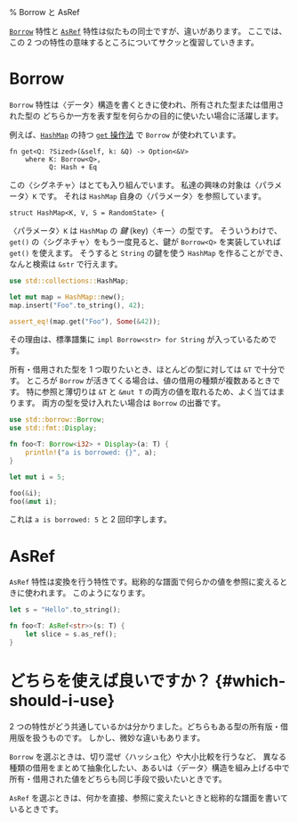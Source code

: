 % Borrow と AsRef

[`Borrow`][borrow] 特性と [`AsRef`][asref] 特性は似たもの同士ですが、違いがあります。
ここでは、この 2 つの特性の意味するところについてサクッと復習していきます。

<!--The [`Borrow`][borrow] and [`AsRef`][asref] traits are very similar, but
different. Here’s a quick refresher on what these two traits mean.-->

[borrow]: ../std/borrow/trait.Borrow.html
[asref]: ../std/convert/trait.AsRef.html

# Borrow

`Borrow` 特性は〈データ〉構造を書くときに使われ、所有された型または借用された型の
どちらか一方を表す型を何らかの目的に使いたい場合に活躍します。

<!--The `Borrow` trait is used when you’re writing a datastructure, and you want to
use either an owned or borrowed type as synonymous for some purpose.-->

例えば、[`HashMap`][hashmap] の持つ [`get` 操作法][get] で `Borrow` が使われています。

<!-- For example, [`HashMap`][hashmap] has a [`get` method][get] which uses `Borrow`: -->

```rust,ignore
fn get<Q: ?Sized>(&self, k: &Q) -> Option<&V>
    where K: Borrow<Q>,
          Q: Hash + Eq
```

[hashmap]: ../std/collections/struct.HashMap.html
[get]: ../std/collections/struct.HashMap.html#method.get

この〈シグネチャ〉はとても入り組んでいます。 私達の興味の対象は〈パラメータ〉`K` です。
それは `HashMap` 自身の〈パラメータ〉を参照しています。

<!--This signature is pretty complicated. The `K` parameter is what we’re interested
in here. It refers to a parameter of the `HashMap` itself:-->

```rust,ignore
struct HashMap<K, V, S = RandomState> {
```

〈パラメータ〉`K` は `HashMap` の _鍵_ (key)〈キー〉の型です。
そういうわけで、`get()` の〈シグネチャ〉をもう一度見ると、鍵が `Borrow<Q>`
を実装していれば `get()` を使えます。 そうすると `String` の鍵を使う `HashMap`
を作ることができ、なんと検索は `&str` で行えます。

<!--The `K` parameter is the type of _key_ the `HashMap` uses. So, looking at
the signature of `get()` again, we can use `get()` when the key implements
`Borrow<Q>`. That way, we can make a `HashMap` which uses `String` keys,
but use `&str`s when we’re searching:-->

```rust
use std::collections::HashMap;

let mut map = HashMap::new();
map.insert("Foo".to_string(), 42);

assert_eq!(map.get("Foo"), Some(&42));
```

その理由は、標準譜集に `impl Borrow<str> for String` が入っているためです。

<!-- This is because the standard library has `impl Borrow<str> for String`. -->

所有・借用された型を 1 つ取りたいとき、ほとんどの型に対しては `&T` で十分です。
ところが `Borrow` が活きてくる場合は、値の借用の種類が複数あるときです。
特に参照と薄切りは `&T` と `&mut T` の両方の値を取れるため、よく当てはまります。
両方の型を受け入れたい場合は `Borrow` の出番です。

<!--For most types, when you want to take an owned or borrowed type, a `&T` is
enough. But one area where `Borrow` is effective is when there’s more than one
kind of borrowed value. This is especially true of references and slices: you
can have both an `&T` or a `&mut T`. If we wanted to accept both of these types,
`Borrow` is up for it:-->

```rust
use std::borrow::Borrow;
use std::fmt::Display;

fn foo<T: Borrow<i32> + Display>(a: T) {
    println!("a is borrowed: {}", a);
}

let mut i = 5;

foo(&i);
foo(&mut i);
```

これは `a is borrowed: 5` と 2 回印字します。

<!-- This will print out `a is borrowed: 5` twice. -->

# AsRef

`AsRef` 特性は変換を行う特性です。総称的な譜面で何らかの値を参照に変えるときに使われます。
このようになります。

<!--The `AsRef` trait is a conversion trait. It’s used for converting some value to
a reference in generic code. Like this:-->

```rust
let s = "Hello".to_string();

fn foo<T: AsRef<str>>(s: T) {
    let slice = s.as_ref();
}
```

# どちらを使えば良いですか？ {#which-should-i-use}

<!-- # Which should I use? -->

2 つの特性がどう共通しているかは分かりました。どちらもある型の所有版・借用版を扱うものです。
しかし、微妙な違いもあります。

<!--We can see how they’re kind of the same: they both deal with owned and borrowed
versions of some type. However, they’re a bit different.-->

`Borrow` を選ぶときは、切り混ぜ〈ハッシュ化〉や大小比較を行うなど、
異なる種類の借用をまとめて抽象化したい、あるいは〈データ〉構造を組み上げる中で
所有・借用された値をどちらも同じ手段で扱いたいときです。

<!--Choose `Borrow` when you want to abstract over different kinds of borrowing, or
when you’re building a datastructure that treats owned and borrowed values in
equivalent ways, such as hashing and comparison.-->

`AsRef` を選ぶときは、何かを直接、参照に変えたいときと総称的な譜面を書いているときです。

<!--Choose `AsRef` when you want to convert something to a reference directly, and
you’re writing generic code.-->
